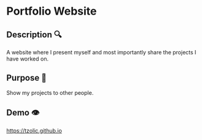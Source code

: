 # Portfolio Website

## Description :mag:

A website where I present myself and most importantly share the projects I have worked on.

## Purpose :dart:

Show my projects to other people.

## Demo :eye:

https://tzolic.github.io

